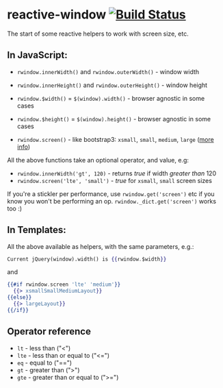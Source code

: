 # reactive-window [![Build Status](https://api.travis-ci.org/gadicc/meteor-reactive-window.svg?branch=master)](https://travis-ci.org/gadicc/meteor-reactive-window)

The start of some reactive helpers to work with screen size, etc.

## In JavaScript:

* `rwindow.innerWidth()` and `rwindow.outerWidth()` - window width
* `rwindow.innerHeight()` and `rwindow.outerHeight()` - window height
* `rwindow.$width()` = `$(window).width()` - browser agnostic in some cases
* `rwindow.$height()` = `$(window).height()` - browser agnostic in some cases

* `rwindow.screen()` - like bootstrap3: `xsmall`, `small`, `medium`, `large`
([more info](http://getbootstrap.com/css/#grid))

All the above functions take an optional operator, and value, e.g:

* `rwindow.innerWidth('gt', 120)` - returns *true* if width *greater than* 120
* `rwindow.screen('lte', 'small')` - *true* for `xsmall`, `small` screen sizes

If you're a stickler per performance, use `rwindow.get('screen')` etc if you
know you won't be performing an op.  `rwindow._dict.get('screen')` works too :)

## In Templates:

All the above available as helpers, with the same parameters, e.g.:

```handlebars
Current jQuery(window).width() is {{rwindow.$width}}
```

and

```handlebars
{{#if rwindow.screen 'lte' 'medium'}}
  {{> xsmallSmallMediumLayout}}
{{else}}
  {{> largeLayout}}
{{/if}}
```

## Operator reference

* `lt` - less than ("<")
* `lte` - less than or equal to ("<=")
* `eq` - equal to ("==")
* `gt` - greater than (">")
* `gte` - greater than or equal to (">=")
